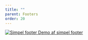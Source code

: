 ```yaml
---
title: ""
parent: Footers
order: 20
---
```

<div class="preview">
  <a class="media_link" href="{{ site.baseurl }}/components/footers/footer-simple/">
    <img src="{{ site.baseurl }}/assets/img/footers/footer-simple.png" alt="Simpel footer">
  </a>
  <a class="button button-secondary mt-5" href="{{ site.baseurl }}/components/footers/footer-simple/">Demo af simpel footer</a>
</div>
